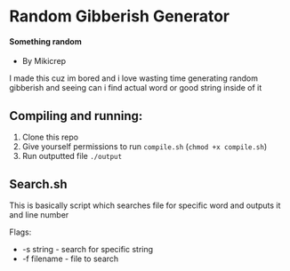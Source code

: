 # Random Gibberish Generator
#### Something random
- By Mikicrep

I made this cuz im bored and i love wasting time generating random gibberish and seeing can i find actual word or good string inside of it

## Compiling and running:
1. Clone this repo
2. Give yourself permissions to run `compile.sh` (`chmod +x compile.sh`)
3. Run outputted file `./output`

## Search.sh
This is basically script which searches file for specific word and outputs it and line number

Flags:
- -s string - search for specific string
- -f filename - file to search
